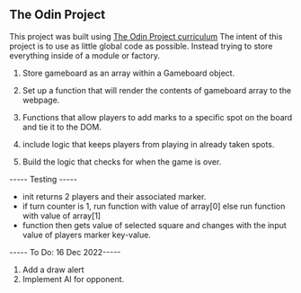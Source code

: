 ## The Odin Project
This project was built using [The Odin Project curriculum](https://www.theodinproject.com/lessons/node-path-javascript-tic-tac-toe)
The intent of this project is to use as little global code as possible. Instead trying to store everything inside of a module or factory.



1. Store gameboard as an array within a Gameboard object.


2. Set up a function that will render the contents of gameboard array to the webpage.

3. Functions that allow players to add marks to a specific spot on the board and tie it to the DOM.

4. include logic that keeps players from playing in already taken spots.

5. Build the logic that checks for when the game is over.


----- Testing -----
- init returns 2 players and their associated marker.
- if turn counter is 1, run function with value of array[0] else run function with value of array[1]
- function then gets value of selected square and changes with the input value of players marker key-value.

----- To Do: 16 Dec 2022-----
1. Add a draw alert
2. Implement AI for opponent.